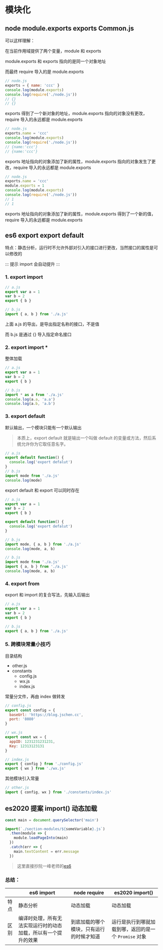 
# 模块化

## node module.exports exports Common.js

可以这样理解：

在当前作用域提供了两个变量，module 和 exports

module.exports 和 exports 指向的是同一个对象地址

而最终 require 导入的是 module.exports

```js
// node.js
exports = { name: 'ccc' }
console.log(module.exports)
console.log(require('./node.js'))
// {}
// {}
```

exports 得到了一个新对象的地址，module.exports 指向的对象没有更改，require 导入的永远都是 module.exports

```js
// node.js
exports.name = 'ccc'
console.log(module.exports)
console.log(require('./node.js'))
// {name:'ccc'}
// {name:'ccc'}
```

exports 地址指向的对象添加了新的属性，module.exports 指向的对象发生了更改，require 导入的永远都是 module.exports

```js
// node.js
exports.name = 'ccc'
module.exports = 1
console.log(module.exports)
console.log(require('./node.js'))
// 1
// 1
```

exports 地址指向的对象添加了新的属性，module.exports 得到了一个新的值，require 导入的永远都是 module.exports

## es6 export export default

特点：静态分析，运行时不允许外部对引入的接口进行更改，当然接口的属性是可以修改的

::: 提示
import 会自动提升
:::

### 1. export import

```js
// a.js
export var a = 1
var b = 2
export { b }

// b.js
import { a, b } from './a.js'
```

上面 a.js 的导出，是导出指定名称的接口，不是值

而 b.js 是通过 {} 导入指定命名接口

### 2. export import \*

整体加载

```js
// a.js
export var a = 1
var b = 2
export { b }

// b.js
import * as a from './a.js'
console.log(a.a, 'a.a')
console.log(a.b, 'a.b')
```

### 3. export default

默认输出，一个模块只能有一个默认输出

> 本质上，export default 就是输出一个叫做 default 的变量或方法，然后系统允许你为它取任意名字。

```js
// a.js
export default function() {
  console.log('export defalut')
}
// b.js
import mode from './a.js'
console.log(mode)
```

export default 和 export 可以同时存在

```js
// a.js
export var a = 1
var b = 2
export { b }

export default function() {
  console.log('export defalut')
}

// b.js
import mode, { a, b } from './a.js'
console.log(mode, a, b)

// b.js
import mode from './a.js'
import { a, b } from './a.js'
console.log(mode, a, b)
```

### 4. export from

export 和 import 的复合写法，先输入后输出

```js
// a.js
export var a = 1
var b = 2
export { b }

// b.js
export { a, b } from './a.js'
```

### 5. 跨模块常量小技巧

目录结构

- other.js
- constants
  - config.js
  - wx.js
  - index.js

常量分文件，再由 index 做转发

```js
// config.js
export const config = {
  baseUrl: 'https://blog.jschen.cc',
  port: '8080'
}
```

```js
// wx.js
export const wx = {
  appID: 1231231231231,
  Key: 12313123131
}
```

```js
// index.js
export { config } from './config.js'
export { wx } from './wx.js'
```

其他模块引入常量

```js
// other.js
import { config, wx } from './constants/index.js'
```

## es2020 提案 import() 动态加载

```js
const main = document.querySelector('main')

import(`./section-modules/${someVariable}.js`)
  .then(module => {
    module.loadPageInto(main)
  })
  .catch(err => {
    main.textContent = err.message
  })
```

> 这里直接抄阮一峰老师的[es6](https://es6.ruanyifeng.com/#docs/module#import)



### 总结：



|      | es6 import                                                     | node require                             | es2020 import()                                       |
| ---- | -------------------------------------------------------------- | ---------------------------------------- | ----------------------------------------------------- |
| 特点 | 静态分析                                                       | 动态加载                                 | 动态加载                                              |
| 区别 | 编译时处理，所有无法实现运行时的动态加载，所以有一个提升的效果 | 到底加载的哪个模块，只有运行的时候才知道 | 运行是执行到哪就加载到哪，返回的是一个 `Promise` 对象 |

